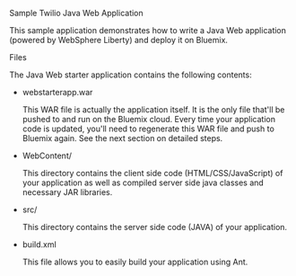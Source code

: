 Sample Twilio Java Web Application

This sample application demonstrates how to write a Java Web application (powered by WebSphere Liberty) and deploy it on Bluemix.

Files

The Java Web starter application contains the following contents:

*   webstarterapp.war

    This WAR file is actually the application itself. It is the only file that'll be pushed to and run on the Bluemix cloud. Every time your application code is updated, you'll need to regenerate this WAR file and push to Bluemix again. See the next section on detailed steps.
    
*   WebContent/

    This directory contains the client side code (HTML/CSS/JavaScript) of your application as well as compiled server side java classes and necessary JAR libraries.
    
*   src/

    This directory contains the server side code (JAVA) of your application.
    
*   build.xml

    This file allows you to easily build your application using Ant.